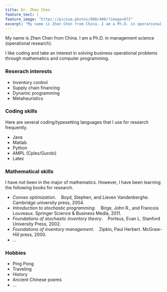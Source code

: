 ```yaml
---
title: Dr. Zhen Chen
feature_text: |
feature_image: "https://picsum.photos/900/400/?image=872"
excerpt: "My name is Zhen Chen from China. I am a Ph.D. in operational research."
---
```


My name is Zhen Chen from China. I am a Ph.D. in management science (operational research).

I like coding and take an interest in solving business operational problems through mathematics and computer programming.

### Reserach interests

- Inventory control
- Supply chain financing
- Dynamic programming
- Metaheuristics


### Coding skills

Here are several coding/typesetting languages that I use for research frequently.
- Java
- Matlab
- Python
- AMPL (Cplex/Gurobi)
- Latex

### Mathematical skills

I have not been in the major of mathematics. However, I have been learning the following books for research.
- *Convex optimization*. &nbsp;&nbsp; Boyd, Stephen, and Lieven Vandenberghe. Cambridge university press, 2004.
- *Introduction to stochastic programming*. &nbsp;&nbsp; Birge, John R., and Francois Louveaux. Springer Science & Business Media, 2011.
- *Foundations of stochastic inventory theory*. &nbsp;&nbsp; Porteus, Evan L.  Stanford University Press, 2002.
- *Foundations of inventory management*. &nbsp;&nbsp; Zipkin, Paul Herbert. McGraw-Hill press, 2000.
- ...

<!---
### Education
|From To | University | Nation | Major | Degree |
|     ---- |         ---- |     ---- |     :----:|   :----: |
|2016.09 ~ 2017.09 | University of Edinburgh | UK |Management Science and Economics | Visiting student|
|2014.09 ~ 2018.06 | Beihang University | China  |Management Science and Engineering | Doctor |
|2010.09 ~ 2013.03 | Beihang University | China |Management Science and Engineering | Master |
|2006.09 ~ 2010.06 | Northeastern University |China |Business Administration | Bachor |
{:.table-striped}
-->

### Hobbies
- Ping Pong
- Traveling
- History
- Ancient Chinese poems
- ...

<!--
### Working papers

### Pulications
-->
